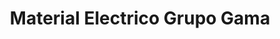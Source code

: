 ---
title: "Material Electrico Grupo Gama"
url: /toluca-de-lerdo/material-electrico-grupo-gama/
shop: electrónica
---